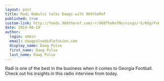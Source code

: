 ```yaml
--- 
layout: post
title: Radi Nabulsi talks Dawgs with 960theRef
published: true
custom-link: http://feeds.960theref.com/~r/960TheRefMornings/~5/KGgrFvK06C8/radi_nabulsi_102729071.mp3
date: 2014-08-19
author:
  login: admin
  email: dawgpulse@idlefusion.com
  display_name: Dawg Pulse
  first_name: Dawg Pulse
  last_name: Dawg Pulse
---
```

Radi is one of the best in the business when it comes to Georgia Football.  Check out his insights in this radio interview from today. 
